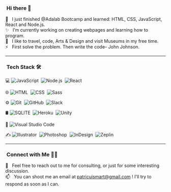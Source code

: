 ### &nbsp;Hi there 👋

📍 &nbsp; I just finished @Adalab Bootcamp and learned: HTML, CSS, JavaScript, React and Node.js.\
✨ &nbsp; I’m currently working on creating webpages and learning how to program.\
💙 &nbsp; I like to travel, code, Arts & Design and visit Museums in my free time.\
⚡ &nbsp; First solve the problem. Then write the code– John Johnson.

---

### &nbsp;Tech Stack 🛠

💻 ![JavaScript](https://img.shields.io/badge/-JavaScript-333333?style=flat&logo=javascript)&nbsp; ![Node.js](https://img.shields.io/badge/-Node.js-333333?style=flat&logo=node.js)&nbsp; ![React](https://img.shields.io/badge/-React-333333?style=flat&logo=react)&nbsp;

🌐 ![HTML](https://img.shields.io/badge/-HTML-333333?style=flat&logo=HTML5)&nbsp;
![CSS](https://img.shields.io/badge/-CSS-333333?style=flat&logo=CSS3&logoColor=1572B6)&nbsp; ![Sass](https://img.shields.io/badge/Sass-333333?style=flat&logo=sass&logoColor=pink)&nbsp;

⚙️ ![Git](https://img.shields.io/badge/-Git-333333?style=flat&logo=git)&nbsp; ![GitHub](https://img.shields.io/badge/-GitHub-333333?style=flat&logo=github)&nbsp; ![Slack](https://img.shields.io/badge/Slack-4A154B?style=flat&logo=slack&logoColor=white)&nbsp;

🛢 ![SQLITE](https://img.shields.io/badge/SQLite-333333?style=flat&logo=sqlite&logoColor=007ACC)&nbsp; ![Heroku](https://img.shields.io/badge/Heroku-333333?style=flat&logo=heroku&logoColor=7289DA)&nbsp; ![Unity](https://img.shields.io/badge/Unity-333333?style=flat&logo=unity&logoColor=white)&nbsp;

🔧 ![Visual Studio Code](https://img.shields.io/badge/-Visual%20Studio%20Code-333333?style=flat&logo=visual-studio-code&logoColor=007ACC)&nbsp;

✍️ ![Illustrator](https://img.shields.io/badge/-Illustrator-333333?style=flat&logo=adobe-illustrator)&nbsp; ![Photoshop](https://img.shields.io/badge/-Photoshop-333333?style=flat&logo=adobe-photoshop)&nbsp; ![InDesign](https://img.shields.io/badge/-InDesign-333333?style=flat&logo=adobe-indesign)&nbsp; ![Zeplin](https://aleen42.github.io/badges/src/zeplin.svg)&nbsp;

---

### &nbsp;Connect with Me 🤝🏻

💬 &nbsp; Feel free to reach out to me for consulting, or just for some interesting discussion.\
📫 &nbsp; You can shoot me an email at patricuismart@gmail.com ! I'll try to respond as soon as I can.

